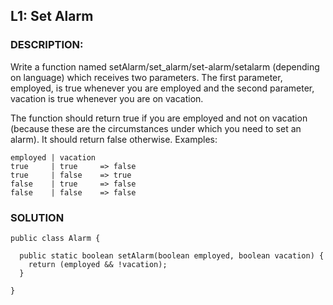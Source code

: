 ## L1: Set Alarm

### DESCRIPTION:
Write a function named setAlarm/set_alarm/set-alarm/setalarm (depending on language) which receives two parameters. The first parameter, employed, is true whenever you are employed and the second parameter, vacation is true whenever you are on vacation.

The function should return true if you are employed and not on vacation (because these are the circumstances under which you need to set an alarm). It should return false otherwise. Examples:
```
employed | vacation 
true     | true     => false
true     | false    => true
false    | true     => false
false    | false    => false
```

### SOLUTION
```
public class Alarm {
  
  public static boolean setAlarm(boolean employed, boolean vacation) {
    return (employed && !vacation);
  }

}
```